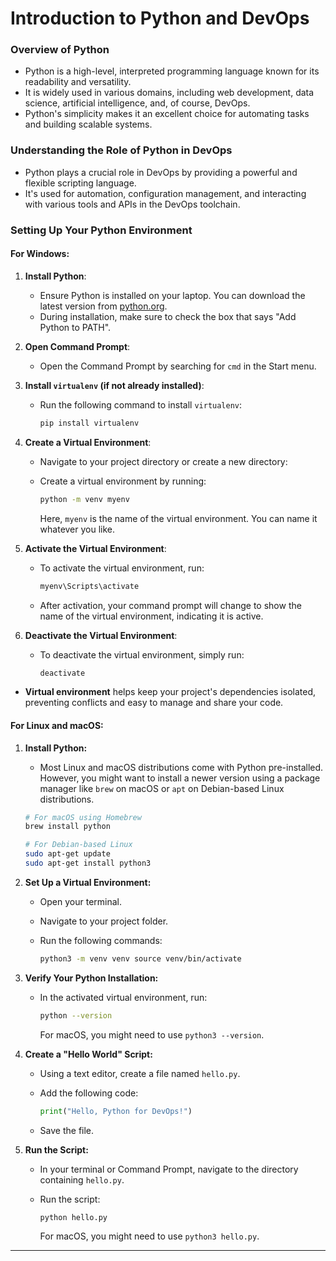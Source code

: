 # Introduction to Python and DevOps

### Overview of Python

- Python is a high-level, interpreted programming language known for its readability and versatility.
- It is widely used in various domains, including web development, data science, artificial intelligence, and, of course, DevOps.
- Python's simplicity makes it an excellent choice for automating tasks and building scalable systems.

### Understanding the Role of Python in DevOps

- Python plays a crucial role in DevOps by providing a powerful and flexible scripting language.
- It's used for automation, configuration management, and interacting with various tools and APIs in the DevOps toolchain.

### Setting Up Your Python Environment

#### For Windows:

1. **Install Python**:
   - Ensure Python is installed on your laptop. You can download the latest version from [python.org](https://www.python.org/downloads/).
   - During installation, make sure to check the box that says "Add Python to PATH".

2. **Open Command Prompt**:
   - Open the Command Prompt by searching for `cmd` in the Start menu.

3. **Install `virtualenv` (if not already installed)**:
   - Run the following command to install `virtualenv`:
     ```sh
     pip install virtualenv
     ```

4. **Create a Virtual Environment**:
   - Navigate to your project directory or create a new directory:

   - Create a virtual environment by running:
     ```sh
     python -m venv myenv
     ```
     Here, `myenv` is the name of the virtual environment. You can name it whatever you like.

5. **Activate the Virtual Environment**:
   - To activate the virtual environment, run:
     ```sh
     myenv\Scripts\activate
     ```
   - After activation, your command prompt will change to show the name of the virtual environment, indicating it is active.

6. **Deactivate the Virtual Environment**:
   - To deactivate the virtual environment, simply run:
     ```sh
     deactivate
     ```

- **Virtual environment** helps keep your project's dependencies isolated, preventing conflicts and easy to manage and share your code.

#### For Linux and macOS:

1.  **Install Python:**

    - Most Linux and macOS distributions come with Python pre-installed. However, you might want to install a newer version using a package manager like `brew` on macOS or `apt` on Debian-based Linux distributions.

    ```bash
    # For macOS using Homebrew
    brew install python

    # For Debian-based Linux
    sudo apt-get update
    sudo apt-get install python3
    ```

2.  **Set Up a Virtual Environment:**

    - Open your terminal.
    - Navigate to your project folder.
    - Run the following commands:

      ```bash
      python3 -m venv venv source venv/bin/activate
      ```

3.  **Verify Your Python Installation:**

    - In the activated virtual environment, run:

      ```bash
      python --version
      ```

      For macOS, you might need to use `python3 --version`.

4.  **Create a "Hello World" Script:**

    - Using a text editor, create a file named `hello.py`.
    - Add the following code:

      ```python
      print("Hello, Python for DevOps!")
      ```

    - Save the file.

5.  **Run the Script:**

    - In your terminal or Command Prompt, navigate to the directory containing `hello.py`.
    - Run the script:

      ```bash
      python hello.py
      ```

      For macOS, you might need to use `python3 hello.py`.

---

